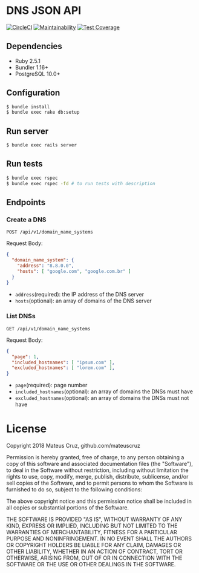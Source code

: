 # DNS JSON API

[![CircleCI](https://circleci.com/gh/mateuscruz/dns_api.svg?style=svg&circle-token=32e454fb97bc22d5f4fa9345cae6b3f3c6f345cc)](https://circleci.com/gh/mateuscruz/dns_api)
[![Maintainability](https://api.codeclimate.com/v1/badges/a99a88d28ad37a79dbf6/maintainability)](https://codeclimate.com/github/mateuscruz/dns_api/maintainability)
[![Test Coverage](https://api.codeclimate.com/v1/badges/46438f60f717cd558129/test_coverage)](https://codeclimate.com/github/mateuscruz/dns_api/test_coverage)

## Dependencies
- Ruby 2.5.1
- Bundler 1.16+
- PostgreSQL 10.0+

## Configuration

```bash
$ bundle install
$ bundle exec rake db:setup
```

## Run server
```bash
$ bundle exec rails server
```

## Run tests
```bash
$ bundle exec rspec
$ bundle exec rspec -fd # to run tests with description
```

## Endpoints
### Create a DNS
`POST /api/v1/domain_name_systems`

Request Body:
```json
{
  "domain_name_system": {
    "address": "8.8.0.0",
    "hosts": [ "google.com", "google.com.br" ]
  }
}
```
- `address`(required): the IP address of the DNS server
- `hosts`(optional): an array of domains of the DNS server

### List DNSs
`GET /api/v1/domain_name_systems`

Request Body:
```json
{
  "page": 1,
  "included_hostnames": [ "ipsum.com" ],
  "excluded_hostnames": [ "lorem.com" ],
}
```
- `page`(required): page number
- `included_hostnames`(optional): an array of domains the DNSs must have
- `excluded_hostnames`(optional): an array of domains the DNSs must not have


# License
Copyright 2018 Mateus Cruz, github.com/mateuscruz

Permission is hereby granted, free of charge, to any person obtaining a copy of this software and associated documentation files (the "Software"), to deal in the Software without restriction, including without limitation the rights to use, copy, modify, merge, publish, distribute, sublicense, and/or sell copies of the Software, and to permit persons to whom the Software is furnished to do so, subject to the following conditions:

The above copyright notice and this permission notice shall be included in all copies or substantial portions of the Software.

THE SOFTWARE IS PROVIDED "AS IS", WITHOUT WARRANTY OF ANY KIND, EXPRESS OR IMPLIED, INCLUDING BUT NOT LIMITED TO THE WARRANTIES OF MERCHANTABILITY, FITNESS FOR A PARTICULAR PURPOSE AND NONINFRINGEMENT. IN NO EVENT SHALL THE AUTHORS OR COPYRIGHT HOLDERS BE LIABLE FOR ANY CLAIM, DAMAGES OR OTHER LIABILITY, WHETHER IN AN ACTION OF CONTRACT, TORT OR OTHERWISE, ARISING FROM, OUT OF OR IN CONNECTION WITH THE SOFTWARE OR THE USE OR OTHER DEALINGS IN THE SOFTWARE.
